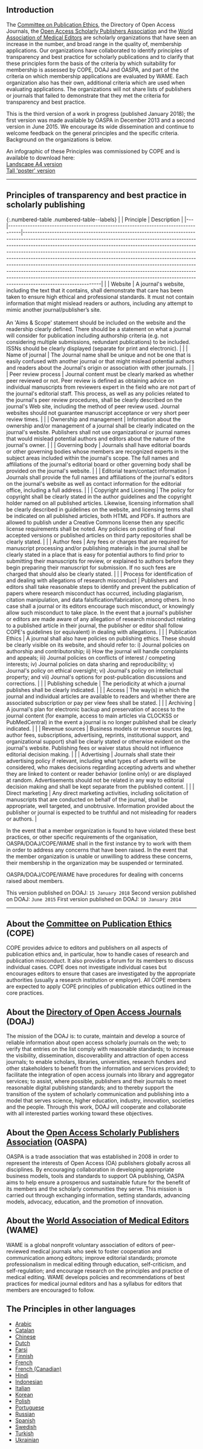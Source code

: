 
## Introduction

The [Committee on Publication Ethics], the Directory of Open Access Journals, the [Open Access Scholarly Publishers Association] and the [World Association of Medical Editors] are scholarly organizations that have seen an increase in the number, and broad range in the quality of, membership applications. Our organizations have collaborated to identify principles of transparency and best practice for scholarly publications and to clarify that these principles form the basis of the criteria by which suitability for membership is assessed by COPE, DOAJ and OASPA, and part of the criteria on which membership applications are evaluated by WAME. Each organization also has their own, additional criteria which are used when evaluating applications. The organizations will not share lists of publishers or journals that failed to demonstrate that they met the criteria for transparency and best practice.

This is the third version of a work in progress (published January 2018); the first version was made available by OASPA in December 2013 and a second version in June 2015. We encourage its wide dissemination and continue to welcome feedback on the general principles and the specific criteria. Background on the organizations is below.

An infographic of these Principles was commissioned by COPE and is available to download here:  
[Landscape A4 version](https://drive.google.com/file/d/1zEPR9njly8x2Hq9fts6XdqZGcgi9Mdue/view?usp=sharing)  
[Tall 'poster' version](https://drive.google.com/file/d/1xYk1IsMwh_CU8YC7h_FgzF26p7yt69lB/view?usp=sharing)

---

## Principles of transparency and best practice in scholarly publishing

{:.numbered-table .numbered-table--labels}
|   | Principle                                                                         | Description                                                                                                                                                                                                                                                                                                                                                                                                                                                                                                                                                                                                                                                                    |
|---|-----------------------------------------------------------------------------------|--------------------------------------------------------------------------------------------------------------------------------------------------------------------------------------------------------------------------------------------------------------------------------------------------------------------------------------------------------------------------------------------------------------------------------------------------------------------------------------------------------------------------------------------------------------------------------------------------------------------------------------------------------------------------------|
|   | Website                                                                           | A journal's website, including the text that it contains, shall demonstrate that care has been taken to ensure high ethical and professional standards. It must not contain information that might mislead readers or authors, including any attempt to mimic another journal/publisher’s site. <br><br>An 'Aims & Scope' statement should be included on the website and the readership clearly defined. There should be a statement on what a journal will consider for publication including authorship criteria (e.g. not considering multiple submissions, redundant publications) to be included. ISSNs should be clearly displayed (separate for print and electronic). |
|   | Name of journal                                                                   | The Journal name shall be unique and not be one that is easily confused with another journal or that might mislead potential authors and readers about the Journal's origin or association with other journals.                                                                                                                                                                                                                                                                                                                                                                                                                                                                |
|   | Peer review process                                                               | Journal content must be clearly marked as whether peer reviewed or not. Peer review is defined as obtaining advice on individual manuscripts from reviewers expert in the field who are not part of the journal's editorial staff. This process, as well as any policies related to the journal's peer review procedures, shall be clearly described on the journal's Web site, including the method of peer review used. Journal websites should not guarantee manuscript acceptance or very short peer review times.                                                                                                                                                         |
|   | Ownership and management                                                          | Information about the ownership and/or management of a journal shall be clearly indicated on the journal's website. Publishers shall not use organizational or journal names that would mislead potential authors and editors about the nature of the journal's owner.                                                                                                                                                                                                                                                                                                                                                                                                         |
|   | Governing body                                                                    | Journals shall have editorial boards or other governing bodies whose members are recognized experts in the subject areas included within the journal's scope. The full names and affiliations of the journal's editorial board or other governing body shall be provided on the journal's website.                                                                                                                                                                                                                                                                                                                                                                             |
|   | Editorial team/contact information                                                | Journals shall provide the full names and affiliations of the journal's editors on the journal's website as well as contact information for the editorial office, including a full address.                                                                                                                                                                                                                                                                                                                                                                                                                                                                                    |
|   | Copyright and Licensing                                                           | The policy for copyright shall be clearly stated in the author guidelines and the copyright holder named on all published articles. Likewise, licensing information shall be clearly described in guidelines on the website, and licensing terms shall be indicated on all published articles, both HTML and PDFs. If authors are allowed to publish under a Creative Commons license then any specific license requirements shall be noted. Any policies on posting of final accepted versions or published articles on third party repositories shall be clearly stated.                                                                                                     |
|   | Author fees                                                                       | Any fees or charges that are required for manuscript processing and/or publishing materials in the journal shall be clearly stated in a place that is easy for potential authors to find prior to submitting their manuscripts for review, or explained to authors before they begin preparing their manuscript for submission. If no such fees are charged that should also be clearly stated.                                                                                                                                                                                                                                                                                |
|   | Process for identification of and dealing with allegations of research misconduct | Publishers and editors shall take reasonable steps to identify and prevent the publication of papers where research misconduct has occurred, including plagiarism, citation manipulation, and data falsification/fabrication, among others. In no case shall a journal or its editors encourage such misconduct, or knowingly allow such misconduct to take place. In the event that a journal's publisher or editors are made aware of any allegation of research misconduct relating to a published article in their journal, the publisher or editor shall follow COPE's guidelines (or equivalent) in dealing with allegations.                                            |
|   | Publication Ethics                                                                | A journal shall also have policies on publishing ethics. These should be clearly visible on its website, and should refer to: i) Journal policies on authorship and contributorship; ii) How the journal will handle complaints and appeals; iii) Journal policies on conflicts of interest / competing interests; iv) Journal policies on data sharing and reproducibility; v) Journal's policy on ethical oversight; vi) Journal's policy on intellectual property; and vii) Journal's options for post-publication discussions and corrections.                                                                                                                             |
|   | Publishing schedule                                                               | The periodicity at which a journal publishes shall be clearly indicated.                                                                                                                                                                                                                                                                                                                                                                                                                                                                                                                                                                                                       |
|   | Access                                                                            | The way(s) in which the journal and individual articles are available to readers and whether there are associated subscription or pay per view fees shall be stated.                                                                                                                                                                                                                                                                                                                                                                                                                                                                                                           |
|   | Archiving                                                                         | A journal's plan for electronic backup and preservation of access to the journal content (for example, access to main articles via CLOCKSS or PubMedCentral) in the event a journal is no longer published shall be clearly indicated.                                                                                                                                                                                                                                                                                                                                                                                                                                         |
|   | Revenue sources                                                                   | Business models or revenue sources (eg, author fees, subscriptions, advertising, reprints, institutional support, and organizational support) shall be clearly stated or otherwise evident on the journal's website. Publishing fees or waiver status should not influence editorial decision making.                                                                                                                                                                                                                                                                                                                                                                          |
|   | Advertising                                                                       | Journals shall state their advertising policy if relevant, including what types of adverts will be considered, who makes decisions regarding accepting adverts and whether they are linked to content or reader behavior (online only) or are displayed at random. Advertisements should not be related in any way to editorial decision making and shall be kept separate from the published content.                                                                                                                                                                                                                                                                         |
|   | Direct marketing                                                                  | Any direct marketing activities, including solicitation of manuscripts that are conducted on behalf of the journal, shall be appropriate, well targeted, and unobtrusive. Information provided about the publisher or journal is expected to be truthful and not misleading for readers or authors.                                                                                                                                                                                                                                                                                                                                                                            |

In the event that a member organization is found to have violated these best practices, or other specific requirements of the organisation, OASPA/DOAJ/COPE/WAME shall in the first instance try to work with them in order to address any concerns that have been raised. In the event that the member organization is unable or unwilling to address these concerns, their membership in the organization may be suspended or terminated.

OASPA/DOAJ/COPE/WAME have procedures for dealing with concerns raised about members.

This version published on DOAJ: `15 January 2018`
Second version published on DOAJ: `June 2015`
First version published on DOAJ: `10 January 2014`

---

## About the [Committee on Publication Ethics] (COPE)

COPE provides advice to editors and publishers on all aspects of publication ethics and, in particular, how to handle cases of research and publication misconduct. It also provides a forum for its members to discuss individual cases. COPE does not investigate individual cases but encourages editors to ensure that cases are investigated by the appropriate authorities (usually a research institution or employer). All COPE members are expected to apply COPE principles of publication ethics outlined in the core practices.

## About the [Directory of Open Access Journals] (DOAJ)

The mission of the DOAJ is: to curate, maintain and develop a source of reliable information about open access scholarly journals on the web; to verify that entries on the list comply with reasonable standards; to increase the visibility, dissemination, discoverability and attraction of open access journals; to enable scholars, libraries, universities, research funders and other stakeholders to benefit from the information and services provided; to facilitate the integration of open access journals into library and aggregator services; to assist, where possible, publishers and their journals to meet reasonable digital publishing standards; and to thereby support the transition of the system of scholarly communication and publishing into a model that serves science, higher education, industry, innovation, societies and the people. Through this work, DOAJ will cooperate and collaborate with all interested parties working toward these objectives.

## About the [Open Access Scholarly Publishers Association] (OASPA)

OASPA is a trade association that was established in 2008 in order to represent the interests of Open Access (OA) publishers globally across all disciplines. By encouraging collaboration in developing appropriate business models, tools and standards to support OA publishing, OASPA aims to help ensure a prosperous and sustainable future for the benefit of its members and the scholarly communities they serve. This mission is carried out through exchanging information, setting standards, advancing models, advocacy, education, and the promotion of innovation.

## About the [World Association of Medical Editors] (WAME)

WAME is a global nonprofit voluntary association of editors of peer-reviewed medical journals who seek to foster cooperation and communication among editors; improve editorial standards; promote professionalism in medical editing through education, self-criticism, and self-regulation; and encourage research on the principles and practice of medical editing. WAME develops policies and recommendations of best practices for medical journal editors and has a syllabus for editors that members are encouraged to follow.


[Committee on Publication Ethics]: https://publicationethics.org/
[Directory of Open Access Journals]: https://www.doaj.org
[Open Access Scholarly Publishers Association]: https://publicationethics.org/
[World Association of Medical Editors]: https://www.wame.org/

## The Principles in other languages

- [Arabic](https://docs.google.com/document/d/1z6eEzHKsUjPw8GQtEx0JH2ucHPMrw3USF9tpnYrcwjM/edit?usp=sharing)
- [Catalan](https://docs.google.com/document/d/16YHOkjonpI6J2VyIWd1kl0UYvPS5TC-1B7mfq8obIVk/edit?usp=sharing)
- [Chinese](https://docs.google.com/document/d/18xsQWtd6bffciE4ZBASMKOctLWsHoEWx4a3657-ThMU/edit?usp=sharing)
- [Dutch](https://docs.google.com/document/d/13vAVViVKkOIKWNYDerYqkazk0-xP84wLNOXU-sGn9mk/edit?usp=sharing)
- [Farsi](https://docs.google.com/document/d/1YNlg6Tn6sSFh3U1M7xFAwsn-faaPuV51coQhcRrxyTQ/edit?usp=sharing)
- [Finnish](https://docs.google.com/document/d/1banUWX10jT70uqIXGrqCHb8rXLXIhBVaeOXE8YhLWHc/edit?usp=sharing)
- [French](https://docs.google.com/document/d/1fmV7qGAv_Nt3H1zjS6u-bzjpD2XSN1MqUv-n2uXPkqQ/edit?usp=sharing)
- [French (Canadian)](https://docs.google.com/document/d/1hN4UC2HZFvO7eX5abRNEsHpQ4QEFZ2b_I-gvjVXbTWc/edit?usp=sharing)
- [Hindi](https://docs.google.com/document/d/1eygNcbFj3DjQ_R7WL0nvDp3Cp9r-Ytu3nPyl106JVVg/edit?usp=sharing)
- [Indonesian](https://docs.google.com/document/d/1bgogeUE5VMiGhecPzYcDPCWR4Af-GVPSwn48f6BCZvk/edit?usp=sharing)
- [Italian](https://docs.google.com/document/d/1KRRpMklSBmH7CunvZQXEZSt-MTSrsRc-zCqw6lQY1ks/edit?usp=sharing)
- [Korean](https://docs.google.com/document/d/1cxbYLr-O4d_rdtVBUQHQSGvZAZQy7uAINmFx3F9kj60/edit?usp=sharing)
- [Polish](https://docs.google.com/document/d/1YtWHntS_gHosEYlTLTrJr5KwY4k2_w7ohn9sB96J3uE/edit?usp=sharing)
- [Portuguese](https://docs.google.com/document/d/12CQy0V4OT6bH5apdjrIUrYZmpHzjjM_52L5VgtufwNE/edit?usp=sharing)
- [Russian](https://docs.google.com/document/d/1YGVPt5ItaCA8UC_H8S4Gv0WJI6iP2J5CBSe0RVjkDqQ/edit?usp=sharing)
- [Spanish](https://docs.google.com/document/d/11GB_KNLzhpNNfRgyFdGHdAoaNfpnpb61z4iqSEj1dbA/edit?usp=sharing)
- [Swedish](https://docs.google.com/document/d/1NIi0-yGCpMrxJaWc05e_7Ww5pIUqYg6ThH_AnnjimeM/edit?usp=sharing)
- [Turkish](https://docs.google.com/document/d/1AKbcm2YpAJOIH-1LLblmmLotXgmg5pi7-jI0-dwaEwQ/edit?usp=sharing)
- [Ukrainian](https://docs.google.com/document/d/1wl9LnyQjiALsHBvbsah8-rwxBf4aASzh2tL38YnRVCY/edit?usp=sharing)

